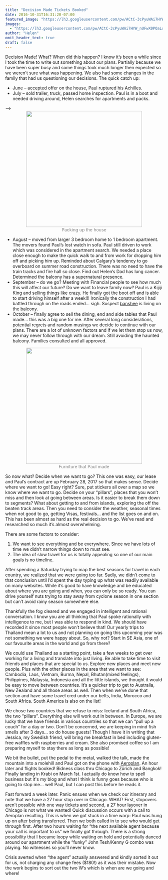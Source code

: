 ```yaml
---
title: "Decision Made Tickets Booked"
date: 2016-10-31T16:31:20-07:00
featured_image: "https://lh3.googleusercontent.com/pw/ACtC-3cPyuWAi7HYW_nUFwX0POaLsOPdn_7ogBKZ9sh7Qp61AxaU9Kt7v8h8ov4PWQFHh3LfvOuPaIH1uE6wjQRX19_KjV5nUyYFfhe-YTpXNMvXNEuLQCG1hp7ZmcuUFRUMf52N0P9wfFp9kpso6HmL-wTF2Q=w1164-h873-no"
images:
  - "https://lh3.googleusercontent.com/pw/ACtC-3cPyuWAi7HYW_nUFwX0POaLsOPdn_7ogBKZ9sh7Qp61AxaU9Kt7v8h8ov4PWQFHh3LfvOuPaIH1uE6wjQRX19_KjV5nUyYFfhe-YTpXNMvXNEuLQCG1hp7ZmcuUFRUMf52N0P9wfFp9kpso6HmL-wTF2Q=w1164-h873-no"
author: "Helen"
omit_header_text: true
draft: false
---
```


Decision Made! What? When did this happen? I know it’s been a while since I took the time to write out something about our plans. Partially because we have been super busy and some things took much longer then expected so we weren’t sure what was happening. We also had some changes in the family that had us questioning our decisions. The quick catch up:

- June – accepted offer on the house, Paul ruptured his Achilles.
- July – sold trailer, truck, passed home inspection. Paul is in a boot and needed driving around, Helen searches for apartments and packs.
<!--more-->-->
<div style="text-align: center">
  <a style="display:inline-block;text-decoration:none;color: grey;" href="https://photos.google.com/share/AF1QipNzXM2ejuel-cP83GpoUxFt9iC4bXV1U2VTzFt7yNrz603xIJ6qkUjeAFAOt1-G6w/photo/AF1QipNSTVcoGFKzXb3W8_MYPZmBoPyR1ODfB2VtfGzA?key=NGhOVGJJZUVpYmVFM08wZTZzeGpMQktHYWxWX0V3" target="_blank"><img loading="lazy" src="https://lh3.googleusercontent.com/pw/ACtC-3d2eEdkNQ-YC-rqkUpJiFVA1Z5hfxkXrF5dOrIkrXjqHR-szq1dr8-nDMMxQntIBMGRwy3WvI51Wm4HH_hz68GTQ-t9d0-GfznrAxTeHszFiky9FkMfMrdReh2CpOpVmpNuSNo8w3JqM-AKZ06cZjv9Vw=w370-no" width="370" /><div>Packing up the house</div></a>
</div>

- August – moved from larger 3 bedroom home to 1 bedroom apartment. The movers found Paul’s lost watch in sofa. Paul still driven to work which was considered in the apartment search. We needed a place close enough to make the quick walk to and from work for dropping him off and picking him up. Reminded about Calgary’s tendency to go overboard on summer road construction. There was no need to have the train tracks and fire hall so close. Find out Helen’s Dad has lung cancer. Determined the balcony has a supernatural presence.
- September – do we go? Meeting with Financial people to see how much this will affect our future? Do we want to leave family now? Paul is a Kijiji King and selling things like crazy. He finally got the boot off and is able to start driving himself after a week!!! Ironically the construction I had battled through on the roads ended… sigh. Suspect [banshee](https://en.wikipedia.org/wiki/Banshee) is living on the balcony.
- October – finally agree to sell the dining, end and side tables that Paul made… this was a big one for me. After several long considerations, potential regrets and random musings we decide to continue with our plans. There are a lot of unknown factors and if we let them stop us now, we may never follow through with our dream. Still avoiding the haunted balcony. Families consulted and all approved.

<div style="text-align: center">
  <a style="display:inline-block;text-decoration:none;color: grey;" href="https://photos.google.com/share/AF1QipNzXM2ejuel-cP83GpoUxFt9iC4bXV1U2VTzFt7yNrz603xIJ6qkUjeAFAOt1-G6w/photo/AF1QipNuVhJSY0lG-G-DvZr9-fgMdksOv2BwuhKvUmIQ?key=NGhOVGJJZUVpYmVFM08wZTZzeGpMQktHYWxWX0V3" target="_blank"><img loading="lazy" src="https://lh3.googleusercontent.com/pw/ACtC-3fP5LZCcJ2rInyf1dNi5d0AF0CPltszHrrHtruv_HNh9SxqDtwGGqX9dOcZOP3Y7mDc5git_OFKGkicQoFWAJWThHIDl9tD0h1CK0N2oaZlP9UznL1yY1D68amXXPKjsQMv1gwxuEm-ort1CyS11aUzSw=w370-no" width="370" /><div>Furniture that Paul made</div></a>
</div>

So now what? Decide when we want to go? This one was easy, our lease and Paul’s contract are up February 28, 2017 so that makes sense. Decide where we want to go! Easy right? Sure, put stickers all over a map so we know where we want to go. Decide on your “pillars”, places that you won’t miss and then look at going between areas. Is it easier to break them down to segments? What about getting to and from islands, exploring the off the beaten track areas. Then you need to consider the weather, seasonal times when not good to go, getting Visas, festivals… and the list goes on and on. This has been almost as hard as the real decision to go. We’ve read and researched so much it’s almost overwhelming.

There are some factors to consider:

1. We want to see everything and be everywhere. Since we have lots of time we didn’t narrow things down to must see.
2. The idea of slow travel for us is totally appealing so one of our main goals is no timeline.

After spending a Saturday trying to map the best seasons for travel in each country, we realized that we were going too far. Sadly, we didn’t come to that conclusion until I’d spent the day typing up what was readily available on many websites. While it’s good to have knowledge and be educated about where you are going and when, you can only be so ready. You can drive yourself nuts trying to stay away from cyclone season in one section but can’t avoid rainy season somewhere else.

Thankfully the fog cleared and we engaged in intelligent and rational conversation. I know you are all thinking that Paul spoke rationally with intelligence to me, but I was able to respond in kind. We should have recorded it since most people won’t believe that! Our yearly trips to Thailand mean a lot to us and not planning on going this upcoming year was not something we were happy about. So, why not? Start in SE Asia, one of our favourite areas in the world and go from there?

We could use Thailand as a starting point, take a few weeks to get over working for a living and translate into just living. Be able to take time to visit friends and places that are special to us. Explore new places and meet new people. Plus with the other places in the area that we want to see: Cambodia, Laos, Vietnam, Burma, Nepal, Bhutan(mixed feelings), Philippines, Malaysia, Indonesia and all the little islands, we thought it would be easy to move between countries. It’s a quicker trip to get to Australia, New Zealand and all those areas as well. Then when we’ve done that section and have some travel cred under our belts, India, Morocco and South Africa. South America is also on the list!

We chose two countries that we refuse to miss: Iceland and South Africa, the two “pillars”. Everything else will work out in between. In Europe, we are lucky that we have friends in various countries so that we can “pull up a couch” for a day or two. Don’t be concerned, we are keeping in mind fish smells after 3 days… so do house guests! Though I have it in writing that Jessica, my Swedish friend, will bring me breakfast in bed including gluten-free waffles with raspberries and cream. She also promised coffee so I am preparing myself to stay there as long as possible!

We bit the bullet, put the pedal to the metal, walked the talk, made the mountain into a molehill and Paul got on the phone with [Aeroplan](https://aeroplan.com). An hour later and flights booked! Bidness class thru Chicago to Zürich and Bangkok! Finally landing in Krabi on March 1st. I actually do know how to spell business but it's my blog and what I think is funny goes because who is going to stop me… well Paul, but I can post this before he reads it.

Fast forward a week later. Panic ensues when we check our itinerary and note that we have a 27 hour stop over in Chicago. WHAT! First, stopovers aren’t possible with one way tickets and second, a 27 hour layover in Chicago is not what we wanted! Quick discussion occurs with a call to Aeroplan resulting. This is when we got stuck in a time warp: Paul was hung up on after being transferred. Then we both called in to see who would get through first. After two hours waiting for “the next available agent because your call is important to us” we finally got through. There is a strong possibility that I became loopy while waiting on hold and potentially danced around our apartment while the “funky” John Tesh/Kenny G combo was playing. No witnesses so you’ll never know.

Crisis averted when “the agent” actually answered and kindly sorted it out for us, not charging any change fees ($180!) as it was their mistake. Now the work begins to sort out the two W’s which is when are we going and where!
